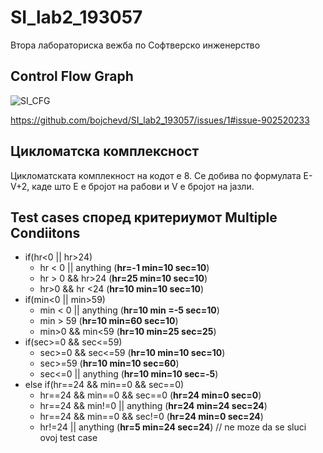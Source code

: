 # SI_lab2_193057
Втора лабораториска вежба по Софтверско инженерство
## Control Flow Graph

![SI_CFG](https://user-images.githubusercontent.com/75999222/119683037-a4172a80-be43-11eb-91b9-3c6e09631ab5.png)

https://github.com/bojchevd/SI_lab2_193057/issues/1#issue-902520233

## Цикломатска комплексност
Цикломатската комплекност на кодот е 8. Се добива по формулата E-V+2, каде што Е е бројот на рабови и V е бројот на јазли.

## Test cases според критериумот Multiple Condiitons

- if(hr<0 || hr>24)
  - hr < 0 || anything (**hr=-1 min=10 sec=10**)
  - hr > 0 && hr>24 (**hr=25 min=10 sec=10**)
  - hr>0 && hr <24 (**hr=10 min=10 sec=10**)
- if(min<0 || min>59)
  - min < 0 || anything (**hr=10 min =-5 sec=10**)
  - min > 59 (**hr=10 min=60 sec=10**)
  - min>0 && min<59 (**hr=10 min=25 sec=25**)
- if(sec>=0 && sec<=59)
  - sec>=0 && sec<=59 (**hr=10 min=10 sec=10**)
  - sec>=59 (**hr=10 min=10 sec=60**)
  - sec<=0 || anything (**hr=10 min=10 sec=-5**)
- else if(hr==24 && min==0 && sec==0)
  - hr==24 && min==0 && sec==0 (**hr=24 min=0 sec=0**)
  - hr==24 && min!=0 || anything (**hr=24 min=24 sec=24**)
  - hr==24 && min==0 && sec!=0 (**hr=24 min=0 sec=24**)
  - hr!=24 || anything (**hr=5 min=24 sec=24**) // ne moze da se sluci ovoj test case
  
